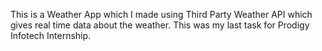 This is a Weather App which I made using Third Party Weather API which gives real time data about the weather. This was my last task for Prodigy Infotech Internship.
